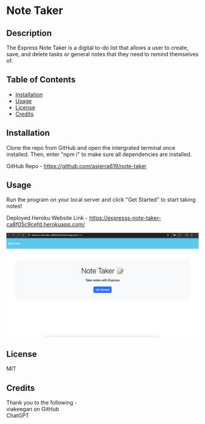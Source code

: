 # Note Taker

## Description

The Express Note Taker is a digital to-do list that allows a user to create, save, and delete tasks or general notes that they need to remind themselves of. 

## Table of Contents

- [Installation](#installation)
- [Usage](#usage)
- [License](#license)
- [Credits](#credits)

## Installation

Clone the repo from GitHub and open the intergrated terminal once installed. Then, enter "npm i" to make sure all dependencies are installed. 

GitHub Repo - https://github.com/asierra619/note-taker

## Usage

Run the program on your local server and click "Get Started" to start taking notes!

Deployed Heroku Website Link - https://expresss-note-taker-ca8f05c9cefd.herokuapp.com/

![screenshot of Note Taker](./public/assets/images/Screenshot%202024-01-02%20at%209.46.35%20PM.png)

## License

MIT

## Credits

Thank you to the following -<br />
viakeegan on GitHub<br />
ChatGPT<br />